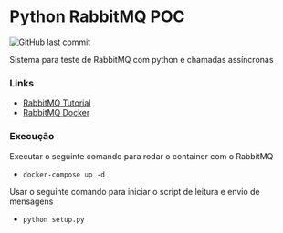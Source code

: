 # Python RabbitMQ POC
![GitHub last commit](https://img.shields.io/github/last-commit/Kaspary/python-rabbitmq-poc)

Sistema para teste de RabbitMQ com python e chamadas assíncronas

### Links
- [RabbitMQ Tutorial](https://www.rabbitmq.com/tutorials/tutorial-one-python.html)
- [RabbitMQ Docker](https://hub.docker.com/_/rabbitmq)


### Execução 
Executar o seguinte comando para rodar o container com o RabbitMQ
- `docker-compose up -d`

Usar o seguinte comando para iniciar o script de leitura e envio de mensagens
- `python setup.py`